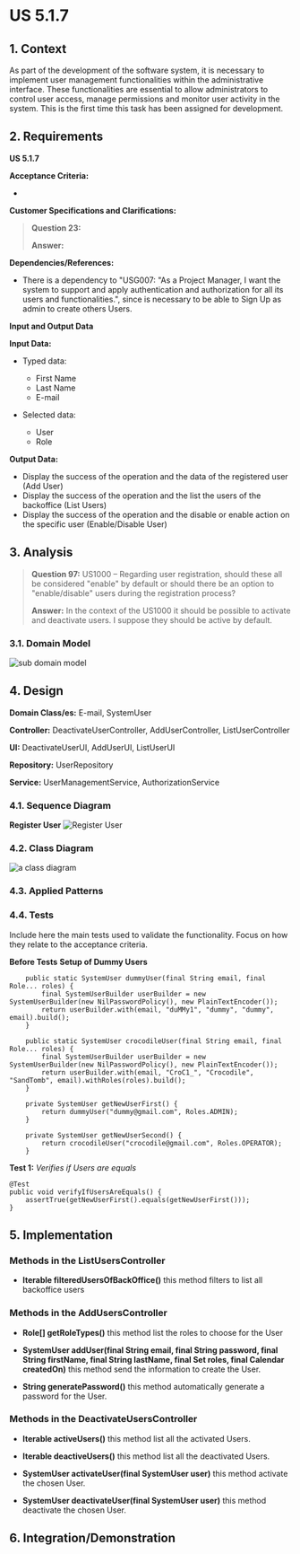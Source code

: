 # US 5.1.7


## 1. Context

As part of the development of the software system, it is necessary to implement user management functionalities within the administrative interface. These functionalities are essential to allow administrators to control user access, manage permissions and monitor user activity in the system. This is the first time this task has been assigned for development.

## 2. Requirements

**US 5.1.7** 

**Acceptance Criteria:** 

- 

**Customer Specifications and Clarifications:**

> **Question 23:**
>
> **Answer:** 


**Dependencies/References:**

* There is a dependency to "USG007:  "As a Project Manager, I want the system to support and apply authentication and authorization for all its users and functionalities.", since is necessary to be able to Sign Up as admin to create others Users.

**Input and Output Data**

**Input Data:**

* Typed data:
    * First Name
    * Last Name
    * E-mail


* Selected data:
    * User 
    * Role


**Output Data:**
* Display the success of the operation and the data of the registered user (Add User)
* Display the success of the operation and the list the users of the backoffice (List Users)
* Display the success of the operation and the disable or enable action on the specific user (Enable/Disable User)

## 3. Analysis

> **Question 97:** US1000 – Regarding user registration, should these all be considered "enable" by default or should there be an option to "enable/disable" users during the registration process?
>
> **Answer:** In the context of the US1000 it should be possible to activate and deactivate users. I suppose they should be active by default.

### 3.1. Domain Model
![sub domain model](us1000-sub-domain-model.svg)

## 4. Design


**Domain Class/es:** E-mail, SystemUser

**Controller:** DeactivateUserController, AddUserController, ListUserController

**UI:** DeactivateUserUI, AddUserUI, ListUserUI

**Repository:**	UserRepository

**Service:** UserManagementService, AuthorizationService



### 4.1. Sequence Diagram

**Register User**
![Register User](us1000-sequence-diagram-register.svg "Register User")




### 4.2. Class Diagram

![a class diagram](us1000-class-diagram.svg "A Class Diagram")

### 4.3. Applied Patterns

### 4.4. Tests

Include here the main tests used to validate the functionality. Focus on how they relate to the acceptance criteria.



**Before Tests** **Setup of Dummy Users**

```
    public static SystemUser dummyUser(final String email, final Role... roles) {
        final SystemUserBuilder userBuilder = new SystemUserBuilder(new NilPasswordPolicy(), new PlainTextEncoder());
        return userBuilder.with(email, "duMMy1", "dummy", "dummy", email).build();
    }

    public static SystemUser crocodileUser(final String email, final Role... roles) {
        final SystemUserBuilder userBuilder = new SystemUserBuilder(new NilPasswordPolicy(), new PlainTextEncoder());
        return userBuilder.with(email, "CroC1_", "Crocodile", "SandTomb", email).withRoles(roles).build();
    }

    private SystemUser getNewUserFirst() {
        return dummyUser("dummy@gmail.com", Roles.ADMIN);
    }

    private SystemUser getNewUserSecond() {
        return crocodileUser("crocodile@gmail.com", Roles.OPERATOR);
    }

```

**Test 1:** *Verifies if Users are equals*


```
@Test
public void verifyIfUsersAreEquals() {
    assertTrue(getNewUserFirst().equals(getNewUserFirst()));
}
````


## 5. Implementation


### Methods in the ListUsersController
* **Iterable<SystemUser> filteredUsersOfBackOffice()**  this method filters to list all backoffice users



### Methods in the AddUsersController

* **Role[] getRoleTypes()** this method list the roles to choose for the User

* **SystemUser addUser(final String email, final String password, final String firstName,
  final String lastName, final Set<Role> roles, final Calendar createdOn)**  this method send the information to create the User.

* **String generatePassword()** this method automatically generate a password for the User. 



### Methods in the DeactivateUsersController

* **Iterable<SystemUser> activeUsers()** this method list all the activated Users. 

* **Iterable<SystemUser> deactiveUsers()** this method list all the deactivated Users.

* **SystemUser activateUser(final SystemUser user)** this method activate the chosen User.

* **SystemUser deactivateUser(final SystemUser user)** this method deactivate the chosen User. 


## 6. Integration/Demonstration



[//]: # (## 7. Observations)

[//]: # ()
[//]: # (*This section should be used to include any content that does not fit any of the previous sections.*)

[//]: # ()
[//]: # (*The team should present here, for instance, a critical perspective on the developed work including the analysis of alternative solutions or related works*)

[//]: # ()
[//]: # (*The team should include in this section statements/references regarding third party works that were used in the development this work.*)
